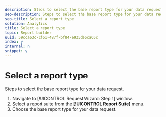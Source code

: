 ```yaml
---
description: Steps to select the base report type for your data request.
seo-description: Steps to select the base report type for your data request.
seo-title: Select a report type
solution: Analytics
title: Select a report type
topic: Report builder
uuid: 59cca63c-cf61-487f-bf84-e935de6ca65c
index: y
internal: n
snippet: y
---
```


# Select a report type

Steps to select the base report type for your data request.

1. Navigate to [!UICONTROL Request Wizard: Step 1] window.
1. Select a report suite from the **[!UICONTROL Report Suite]** menu.
1. Choose the base report type for your data request.
